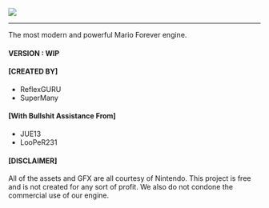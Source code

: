 ![](https://cdn.discordapp.com/attachments/818109948490809347/847935718156402718/team_ce.png)

------------

The most modern and powerful Mario Forever engine.

#### VERSION : WIP

#### [CREATED BY]
- ReflexGURU
- SuperMany

#### [With Bullshit Assistance From]
- JUE13
- LooPeR231


#### [DISCLAIMER]
All of the assets and GFX are all courtesy of Nintendo. This project is free
and is not created for any sort of profit. We also do not condone the commercial use
of our engine.
